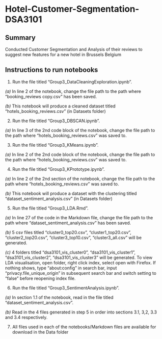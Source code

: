# Hotel-Customer-Segmentation-DSA3101

## Summary
Conducted Customer Segmentation and Analysis of their reviews to suggest new features for a new hotel in Brussels Belgium


## Instructions to run notebooks

1.	Run the file titled “Group3_DataCleaningExploration.ipynb”.
  
_(a)_ In line 2 of the notebook, change the file path to the path where “booking_reviews copy.csv” has been saved.
  
_(b)_	This notebook will produce a cleaned dataset titled “hotels_booking_reviews.csv” (in Datasets folder)
  
2.	Run the file titled “Group3_DBSCAN.ipynb”.

_(a)_	In line 3 of the 2nd code block of the notebook, change the file path to the path where “hotels_booking_reviews.csv” was saved to.
  
3.	Run the file titled “Group3_KMeans.ipynb”.

_(a)_	In line 2 of the 2nd code block of the notebook, change the file path to the path where “hotels_booking_reviews.csv” was saved to.
  
4.	Run the file titled “Group3_KPrototype.ipynb”.

_(a)_	In line 2 of the 2nd section of the notebook, change the file path to the path where “hotels_booking_reviews.csv” was saved to.
  
_(b)_	This notebook will produce a dataset with the clustering titled “dataset_sentiment_analysis.csv” (in Datasets folder)
  
5.	Run the file titled “Group3_LDA.Rmd”. 

_(a)_	In line 27 of the code in the Markdown file, change the file path to the path where “dataset_sentiment_analysis.csv” has been saved.
  
_(b)_	5 csv files titled “cluster0_top20.csv”, “cluster1_top20.csv”, “cluster2_top20.csv”, “cluster3_top10.csv”, “cluster3_all.csv” will be generated.
  
_(c)_	4 folders titled “dsa3101_vis_cluster0”, “dsa3101_vis_cluster1”, “dsa3101_vis_cluster2”, “dsa3101_vis_cluster3” will be generated. To view LDA visualisation, open folder, right click index, select open with Firefox. If nothing shows, type “about:config” in search bar, input “privacy.file_unique_origin” in subsequent search bar and switch setting to “false” before reopening index file.
  
6.	Run the file titled “Group3_SentimentAnalysis.ipynb”.

_(a)_	In section 1.1 of the notebook, read in the file titled “dataset_sentiment_analysis.csv”. 
  
_(b)_	Read in the 4 files generated in step 5 in order into sections 3.1, 3,2, 3.3 and 3.4 respectively.
  
7.	All files used in each of the notebooks/Markdown files are available for download in the Data folder

